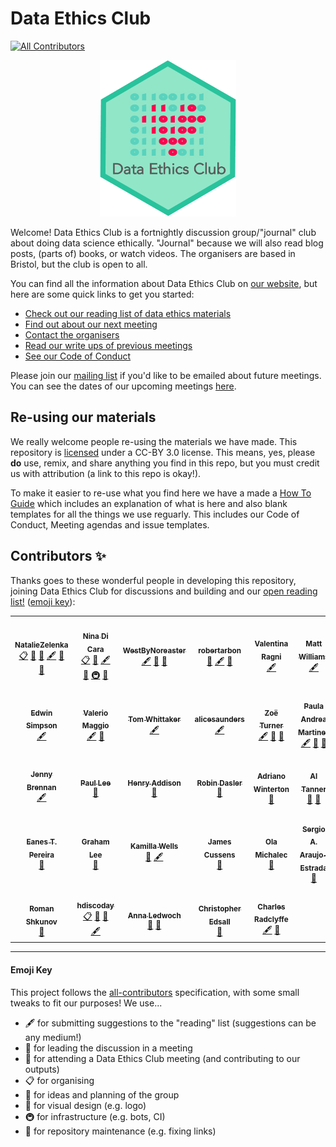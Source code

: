 # Data Ethics Club
<!-- ALL-CONTRIBUTORS-BADGE:START - Do not remove or modify this section -->
[![All Contributors](https://img.shields.io/badge/all_contributors-33-orange.svg?style=flat-square)](#contributors-)
<!-- ALL-CONTRIBUTORS-BADGE:END -->
<p align="center">
  <img height=250 src="site/images/logo.png">
</p>

Welcome! Data Ethics Club is a fortnightly discussion group/"journal" club about doing data science ethically. "Journal" because we will also read blog posts, (parts of) books, or watch videos. 
The organisers are based in Bristol, but the club is open to all. 


You can find all the information about Data Ethics Club on [our website](https://very-good-science.github.io/data-ethics-club/index.html), but here are some quick links to get you started:  
* [Check out our reading list of data ethics materials](https://very-good-science.github.io/data-ethics-club/contents/reading-list.html)
* [Find out about our next meeting](https://very-good-science.github.io/data-ethics-club/contents/join_in/meetings/next-meeting.html)
* [Contact the organisers](https://very-good-science.github.io/data-ethics-club/contents/contact.html)
* [Read our write ups of previous meetings](https://very-good-science.github.io/data-ethics-club/contents/write_ups/write-ups.html)
* [See our Code of Conduct](https://very-good-science.github.io/data-ethics-club/contents/join_in/code-of-conduct.html)

Please join our [mailing list](http://eepurl.com/hjkmnX) if you'd like to be emailed about future meetings. You can see the dates of our upcoming meetings [here](https://very-good-science.github.io/data-ethics-club/contents/join_in/join_in.html#upcoming-meetings).

## Re-using our materials
We really welcome people re-using the materials we have made. This repository is [licensed](LICENSE.md) under a CC-BY 3.0 license. This means, yes, please **do** use, remix, and share anything you find in this repo, but you must credit us with attribution (a link to this repo is okay!).  

To make it easier to re-use what you find here we have a made a [How To Guide](https://very-good-science.github.io/data-ethics-club/contents/how_to/reuse_dec.html) which includes an explanation of what is here and also blank templates for all the things we use reguarly. This includes our Code of Conduct, Meeting agendas and issue templates. 


## Contributors ✨

Thanks goes to these wonderful people in developing this repository, joining Data Ethics Club for discussions and building and our [open reading list!](https://very-good-science.github.io/data-ethics-club/contents/reading-list.html) ([emoji key](#emoji-key)):

<!-- ALL-CONTRIBUTORS-LIST:START - Do not remove or modify this section -->
<!-- prettier-ignore-start -->
<!-- markdownlint-disable -->
<table>
  <tr>
    <td align="center"><a href="https://github.com/NatalieZelenka"><img src="https://avatars1.githubusercontent.com/u/17617308?v=4?s=100" width="100px;" alt=""/><br /><sub><b>NatalieZelenka</b></sub></a><br /><a href="#eventOrganizing-NatalieZelenka" title="Event Organizing">📋</a> <a href="#ideas-NatalieZelenka" title="Ideas, Planning, & Feedback">🤔</a> <a href="#design-NatalieZelenka" title="Design">🎨</a> <a href="#content-NatalieZelenka" title="Content">🖋</a> <a href="#question-NatalieZelenka" title="Answering Questions">💬</a> <a href="#blog-NatalieZelenka" title="Blogposts">📝</a></td>
    <td align="center"><a href="https://github.com/ninadicara"><img src="https://avatars1.githubusercontent.com/u/44364127?v=4?s=100" width="100px;" alt=""/><br /><sub><b>Nina Di Cara</b></sub></a><br /><a href="#eventOrganizing-ninadicara" title="Event Organizing">📋</a> <a href="#ideas-ninadicara" title="Ideas, Planning, & Feedback">🤔</a> <a href="#content-ninadicara" title="Content">🖋</a> <a href="#question-ninadicara" title="Answering Questions">💬</a> <a href="#infra-ninadicara" title="Infrastructure (Hosting, Build-Tools, etc)">🚇</a> <a href="#blog-ninadicara" title="Blogposts">📝</a></td>
    <td align="center"><a href="https://github.com/mtwest2718"><img src="https://avatars2.githubusercontent.com/u/8397376?v=4?s=100" width="100px;" alt=""/><br /><sub><b>WestByNoreaster</b></sub></a><br /><a href="#content-mtwest2718" title="Content">🖋</a> <a href="#question-mtwest2718" title="Answering Questions">💬</a> <a href="#blog-mtwest2718" title="Blogposts">📝</a></td>
    <td align="center"><a href="https://github.com/RobertArbon"><img src="https://avatars0.githubusercontent.com/u/7603520?v=4?s=100" width="100px;" alt=""/><br /><sub><b>robertarbon</b></sub></a><br /><a href="#design-robertarbon" title="Design">🎨</a> <a href="#content-robertarbon" title="Content">🖋</a> <a href="#blog-robertarbon" title="Blogposts">📝</a></td>
    <td align="center"><img src="?s=100" width="100px;" alt=""/><br /><sub><b>Valentina Ragni</b></sub><br /><a href="#content" title="Content">🖋</a></td>
    <td align="center"><a href="http://milliams.com"><img src="https://avatars2.githubusercontent.com/u/61316?v=4?s=100" width="100px;" alt=""/><br /><sub><b>Matt Williams</b></sub></a><br /><a href="#content-milliams" title="Content">🖋</a></td>
    <td align="center"><a href="http://www.bristol.ac.uk/engineering/people/miranda-j-mowbray/overview.html"><img src="?s=100" width="100px;" alt=""/><br /><sub><b>Miranda Mowbray</b></sub></a><br /><a href="#content" title="Content">🖋</a> <a href="#blog" title="Blogposts">📝</a></td>
  </tr>
  <tr>
    <td align="center"><a href="https://www.informatik.tu-darmstadt.de/ukp/ukp_home/staff_ukp/index.en.jsp"><img src="https://avatars1.githubusercontent.com/u/6043987?v=4?s=100" width="100px;" alt=""/><br /><sub><b>Edwin Simpson</b></sub></a><br /><a href="#content-edwinrobots" title="Content">🖋</a></td>
    <td align="center"><a href="http://dynamicgenetics.org"><img src="https://avatars0.githubusercontent.com/u/1908453?v=4?s=100" width="100px;" alt=""/><br /><sub><b>Valerio Maggio</b></sub></a><br /><a href="#content-leriomaggio" title="Content">🖋</a> <a href="#blog-leriomaggio" title="Blogposts">📝</a></td>
    <td align="center"><a href="https://blog.burges-salmon.com/u/102g2vz/tom-whittaker"><img src="https://www.burges-salmon.com/-/media/images/profile-images/tom-whittaker.jpg?s=100" width="100px;" alt=""/><br /><sub><b>Tom Whittaker</b></sub></a><br /><a href="#content" title="Content">🖋</a></td>
    <td align="center"><a href="https://github.com/alicesaunders"><img src="https://avatars.githubusercontent.com/u/75491236?v=4?s=100" width="100px;" alt=""/><br /><sub><b>alicesaunders</b></sub></a><br /><a href="#content-alicesaunders" title="Content">🖋</a></td>
    <td align="center"><a href="https://philosopher-analyst.netlify.app/"><img src="https://avatars.githubusercontent.com/u/39963221?v=4?s=100" width="100px;" alt=""/><br /><sub><b>Zoë Turner</b></sub></a><br /><a href="#content-Lextuga007" title="Content">🖋</a> <a href="#maintenance-Lextuga007" title="Maintenance">🚧</a> <a href="#blog-Lextuga007" title="Blogposts">📝</a></td>
    <td align="center"><a href="https://github.com/orchid00"><img src="https://avatars.githubusercontent.com/u/9795785?v=4?s=100" width="100px;" alt=""/><br /><sub><b>Paula Andrea Martinez</b></sub></a><br /><a href="#content-orchid00" title="Content">🖋</a> <a href="#maintenance-orchid00" title="Maintenance">🚧</a> <a href="#blog-orchid00" title="Blogposts">📝</a></td>
    <td align="center"><a href="https://github.com/vairylein"><img src="https://avatars.githubusercontent.com/u/1439220?v=4?s=100" width="100px;" alt=""/><br /><sub><b>Vanessa Hanschke</b></sub></a><br /><a href="#content-vairylein" title="Content">🖋</a> <a href="#blog-vairylein" title="Blogposts">📝</a> <a href="#question-vairylein" title="Answering Questions">💬</a></td>
  </tr>
  <tr>
    <td align="center"><a href="http://jennybrennan.com"><img src="https://avatars.githubusercontent.com/u/7014476?v=4?s=100" width="100px;" alt=""/><br /><sub><b>Jenny Brennan</b></sub></a><br /><a href="#content-JennyBrennan" title="Content">🖋</a></td>
    <td align="center"><a href="https://senseoffairness.blog/"><img src="?s=100" width="100px;" alt=""/><br /><sub><b>Paul Lee</b></sub></a><br /><a href="#blog" title="Blogposts">📝</a></td>
    <td align="center"><a href="https://github.com/henryaddison"><img src="https://avatars.githubusercontent.com/u/49613?v=4?s=100" width="100px;" alt=""/><br /><sub><b>Henry Addison</b></sub></a><br /><a href="#blog-henryaddison" title="Blogposts">📝</a></td>
    <td align="center"><a href="https://github.com/daslerr"><img src="https://avatars.githubusercontent.com/u/3181623?v=4?s=100" width="100px;" alt=""/><br /><sub><b>Robin Dasler</b></sub></a><br /><a href="#blog-daslerr" title="Blogposts">📝</a></td>
    <td align="center"><a href="https://github.com/fuyu00"><img src="https://avatars.githubusercontent.com/u/45471612?v=4?s=100" width="100px;" alt=""/><br /><sub><b>Adriano Winterton</b></sub></a><br /><a href="#blog-fuyu00" title="Blogposts">📝</a></td>
    <td align="center"><a href="https://github.com/altanner"><img src="https://avatars.githubusercontent.com/u/8190834?v=4?s=100" width="100px;" alt=""/><br /><sub><b>Al Tanner</b></sub></a><br /><a href="#ideas-altanner" title="Ideas, Planning, & Feedback">🤔</a> <a href="#blog-altanner" title="Blogposts">📝</a></td>
    <td align="center"><a href="https://www.mcts.tum.de/en/people/christina-hitrova/"><img src="?s=100" width="100px;" alt=""/><br /><sub><b>Christina Hitrova</b></sub></a><br /><a href="#blog" title="Blogposts">📝</a></td>
  </tr>
  <tr>
    <td align="center"><a href="https://www.linkedin.com/in/eanes-pereira-987580111/"><img src="?s=100" width="100px;" alt=""/><br /><sub><b>Eanes T. Pereira</b></sub></a><br /><a href="#blog" title="Blogposts">📝</a></td>
    <td align="center"><a href="https://github.com/iamleeg"><img src="https://avatars.githubusercontent.com/u/237254?v=4?s=100" width="100px;" alt=""/><br /><sub><b>Graham Lee</b></sub></a><br /><a href="#blog-iamleeg" title="Blogposts">📝</a></td>
    <td align="center"><a href="https://www.linkedin.com/in/kamilla-wells/"><img src="?s=100" width="100px;" alt=""/><br /><sub><b>Kamilla Wells</b></sub></a><br /><a href="#blog" title="Blogposts">📝</a> <a href="#content" title="Content">🖋</a></td>
    <td align="center"><a href="https://jcussens.github.io/"><img src="https://avatars.githubusercontent.com/u/72010003?v=4?s=100" width="100px;" alt=""/><br /><sub><b>James Cussens</b></sub></a><br /><a href="#blog-jcussens" title="Blogposts">📝</a></td>
    <td align="center"><a href="https://twitter.com/Ola_Michalec"><img src="?s=100" width="100px;" alt=""/><br /><sub><b>Ola Michalec</b></sub></a><br /><a href="#blog" title="Blogposts">📝</a></td>
    <td align="center"><a href="https://research-information.bris.ac.uk/en/persons/sergio-araujo-estrada"><img src="?s=100" width="100px;" alt=""/><br /><sub><b>Sergio A. Araujo-Estrada</b></sub></a><br /><a href="#blog" title="Blogposts">📝</a></td>
    <td align="center"><a href="https://twitter.com/TessaDarbyshire"><img src="?s=100" width="100px;" alt=""/><br /><sub><b>Tessa Darbyshire</b></sub></a><br /><a href="#blog" title="Blogposts">📝</a></td>
  </tr>
  <tr>
    <td align="center"><img src="?s=100" width="100px;" alt=""/><br /><sub><b>Roman Shkunov</b></sub><br /><a href="#blog" title="Blogposts">📝</a></td>
    <td align="center"><a href="https://github.com/HDiscoDay"><img src="https://avatars.githubusercontent.com/u/85741581?v=4?s=100" width="100px;" alt=""/><br /><sub><b>hdiscoday</b></sub></a><br /><a href="#eventOrganizing-hdiscoday" title="Event Organizing">📋</a> <a href="#blog-hdiscoday" title="Blogposts">📝</a> <a href="#ideas-hdiscoday" title="Ideas, Planning, & Feedback">🤔</a> <a href="#content-hdiscoday" title="Content">🖋</a></td>
    <td align="center"><a href="https://github.com/annaledwoch"><img src="https://avatars.githubusercontent.com/u/33446801?v=4?s=100" width="100px;" alt=""/><br /><sub><b>Anna Ledwoch</b></sub></a><br /><a href="#maintenance-annaledwoch" title="Maintenance">🚧</a> <a href="#blog-annaledwoch" title="Blogposts">📝</a></td>
    <td align="center"><a href="https://github.com/christopheredsall"><img src="https://avatars.githubusercontent.com/u/1021204?v=4?s=100" width="100px;" alt=""/><br /><sub><b>Christopher Edsall</b></sub></a><br /><a href="#maintenance-christopheredsall" title="Maintenance">🚧</a></td>
    <td align="center"><a href="https://www.linkedin.com/in/radclyffe/"><img src="https://images.ctfassets.net/szn9nm41s0l0/48gcxCqGc8MT3IzUGUsnwT/90d3e1a06e0b8b1ecfa7b54792a1c55e/Ellipse_1.png?w=150&h=151&q=50&fm=webp?s=100" width="100px;" alt=""/><br /><sub><b>Charles Radclyffe</b></sub></a><br /><a href="#content" title="Content">🖋</a> <a href="#ideas" title="Ideas, Planning, & Feedback">🤔</a></td>
  </tr>
</table>

<!-- markdownlint-restore -->
<!-- prettier-ignore-end -->

<!-- ALL-CONTRIBUTORS-LIST:END -->

---
#### Emoji Key
This project follows the [all-contributors](https://github.com/all-contributors/all-contributors) specification, with some small tweaks to fit our purposes!  We use...  
+ 🖋  for submitting suggestions to the "reading" list (suggestions can be any medium!)
+ 💬  for leading the discussion in a meeting  
+ 📝  for attending a Data Ethics Club meeting (and contributing to our outputs)
+ 📋  for organising  
+ 🤔  for ideas and planning of the group
+ 🎨  for visual design (e.g. logo)
+ 🚇  for infrastructure (e.g. bots, CI)
+ 🚧  for repository maintenance (e.g. fixing links)
